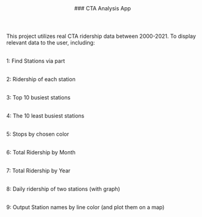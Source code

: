 <header> ### CTA Analysis App </header>

<p> This project utilizes real CTA ridership data between 2000-2021. To display relevant data to the user, including:<br><br>

 1: Find Stations via part <br><br>

 2: Ridership of each station <br><br>

 3: Top 10 busiest stations <br><br>

 4: The 10 least busiest stations <br><br>

 5: Stops by chosen color <br><br>

 6: Total Ridership by Month <br><br>

 7: Total Ridership by Year <br><br>

 8: Daily ridership of two stations (with graph)<br><br>

 9: Output Station names by line color (and plot them on a map) <br><br></p>
